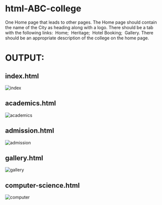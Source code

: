# html-ABC-college

One Home page that leads to other pages. The Home page should contain the name of the City as heading along with a logo. There should be a tab with the following links:
 Home;
 Heritage;
 Hotel Booking;
 Gallery.
There should be an appropriate description of the college on the home page.

# OUTPUT:

## index.html
![index](https://github.com/Thiru-AI/html-ABC-college/assets/94980741/f1776e7a-7978-44ca-97fc-5ccddf7e5fb5)



## academics.html


![academics](https://github.com/Thiru-AI/html-ABC-college/assets/94980741/9cbb94e0-8c37-4e3d-a2e6-01f28ef26abd)


## admission.html
![admission](https://github.com/Thiru-AI/html-ABC-college/assets/94980741/c871e3ef-ec80-4fd4-90b9-76a9cdea943e)



## gallery.html

![gallery](https://github.com/Thiru-AI/html-ABC-college/assets/94980741/bbdb7038-39ee-4469-8c8d-f452e31d83b5)


## computer-science.html
![computer](https://github.com/Thiru-AI/html-ABC-college/assets/94980741/0cc5ffe6-22de-4f1a-89ff-a5d46bdf7c2a)

